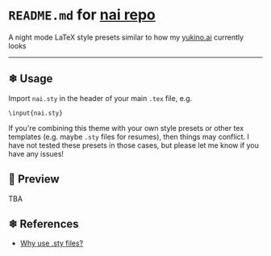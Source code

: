 # `README.md` for [nai repo](https://github.com/Ai-Yukino/nai)

A night mode LaTeX style presets similar to how my [yukino.ai](http://yukino.ai/) currently looks

---

## ❄ Usage

Import `nai.sty` in the header of your main `.tex` file, e.g.

```
\input{nai.sty}
```

If you're combining this theme with your own style presets or other tex templates (e.g. maybe `.sty` files for resumes), then things may conflict. I have not tested these presets in those cases, but please let me know if you have any issues!

## 🌸 Preview

TBA

## ❄ References

- [Why use .sty files?](https://tex.stackexchange.com/a/91179)
